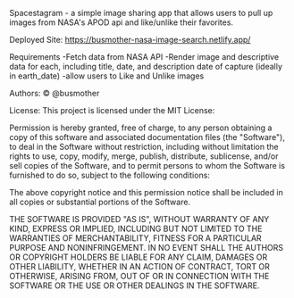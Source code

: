 Spacestagram - a simple image sharing app that allows users to pull up images from NASA's APOD api and like/unlike their favorites.

Deployed Site: https://busmother-nasa-image-search.netlify.app/

Requirements
-Fetch data from NASA API
-Render image and descriptive data for each, including title, date, and description
date of capture (ideally in earth_date)
-allow users to Like and Unlike images

Authors: © @busmother

License: This project is licensed under the MIT License:

Permission is hereby granted, free of charge, to any person obtaining a copy of this software and associated documentation files (the "Software"), to deal in the Software without restriction, including without limitation the rights to use, copy, modify, merge, publish, distribute, sublicense, and/or sell copies of the Software, and to permit persons to whom the Software is furnished to do so, subject to the following conditions:

The above copyright notice and this permission notice shall be included in all copies or substantial portions of the Software.

THE SOFTWARE IS PROVIDED "AS IS", WITHOUT WARRANTY OF ANY KIND, EXPRESS OR IMPLIED, INCLUDING BUT NOT LIMITED TO THE WARRANTIES OF MERCHANTABILITY, FITNESS FOR A PARTICULAR PURPOSE AND NONINFRINGEMENT. IN NO EVENT SHALL THE AUTHORS OR COPYRIGHT HOLDERS BE LIABLE FOR ANY CLAIM, DAMAGES OR OTHER LIABILITY, WHETHER IN AN ACTION OF CONTRACT, TORT OR OTHERWISE, ARISING FROM, OUT OF OR IN CONNECTION WITH THE SOFTWARE OR THE USE OR OTHER DEALINGS IN THE SOFTWARE.